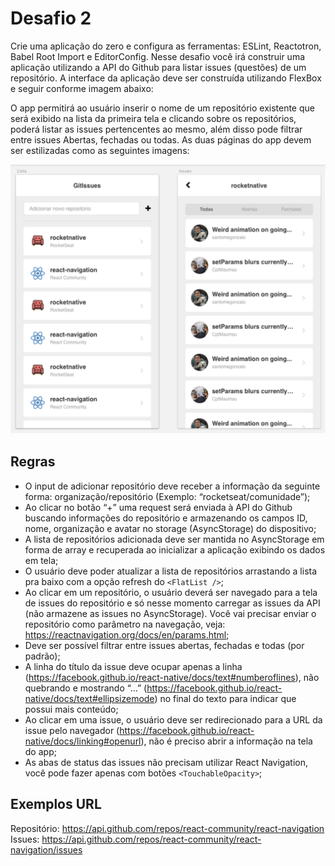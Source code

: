 # Desafio 2

Crie uma aplicação do zero e configura as ferramentas: ESLint, Reactotron, Babel Root Import e EditorConfig. Nesse desafio você irá construir uma aplicação utilizando a API do Github para listar issues (questões) de um repositório. A interface da aplicação deve ser construída utilizando FlexBox e seguir conforme imagem abaixo:

O app permitirá ao usuário inserir o nome de um repositório existente que será exibido na lista da primeira tela e clicando sobre os repositórios, poderá listar as issues pertencentes ao mesmo, além disso pode filtrar entre issues Abertas, fechadas ou todas. As duas páginas do app devem ser estilizadas como as seguintes imagens:

![Telas](/assets/screens.png)

## Regras

-   O input de adicionar repositório deve receber a informação da seguinte forma: organização/repositório (Exemplo: “rocketseat/comunidade”);
-   Ao clicar no botão “+” uma request será enviada à API do Github buscando informações do repositório e armazenando os campos ID, nome, organização e avatar no storage (AsyncStorage) do dispositivo;
-   A lista de repositórios adicionada deve ser mantida no AsyncStorage em forma de array e recuperada ao inicializar a aplicação exibindo os dados em tela;
-   O usuário deve poder atualizar a lista de repositórios arrastando a lista pra baixo com a opção refresh do `<FlatList />`;
-   Ao clicar em um repositório, o usuário deverá ser navegado para a tela de issues do repositório e só nesse momento carregar as issues da API (não armazene as issues no AsyncStorage). Você vai precisar enviar o repositório como parâmetro na navegação, veja: https://reactnavigation.org/docs/en/params.html;
-   Deve ser possível filtrar entre issues abertas, fechadas e todas (por padrão);
-   A linha do título da issue deve ocupar apenas a linha (https://facebook.github.io/react-native/docs/text#numberoflines), não quebrando e mostrando “...” (https://facebook.github.io/react-native/docs/text#ellipsizemode) no final do texto para indicar que possui mais conteúdo;
-   Ao clicar em uma issue, o usuário deve ser redirecionado para a URL da issue pelo navegador (https://facebook.github.io/react-native/docs/linking#openurl), não é preciso abrir a informação na tela do app;
-   As abas de status das issues não precisam utilizar React Navigation, você pode fazer apenas com botões `<TouchableOpacity>`;

## Exemplos URL

Repositório: https://api.github.com/repos/react-community/react-navigation
Issues: https://api.github.com/repos/react-community/react-navigation/issues
